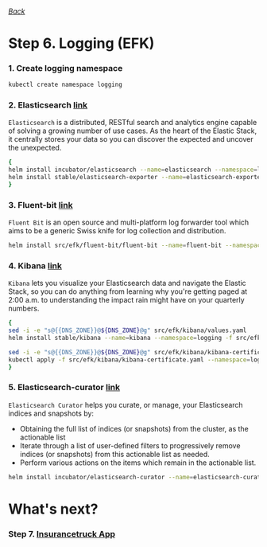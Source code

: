 ###### [Back](http://54.152.51.78:10080/ironjab/it-k8s/src/master/docs/step5.md)

# Step 6. Logging (EFK)

### 1. Create logging namespace
```sh
kubectl create namespace logging
```

### 2. Elasticsearch [link](https://www.elastic.co/products/elasticsearch)
`Elasticsearch` is a distributed, RESTful search and analytics engine capable of solving a growing number of use cases. As the heart of the Elastic Stack, it centrally stores your data so you can discover the expected and uncover the unexpected.

```sh
{
helm install incubator/elasticsearch --name=elasticsearch --namespace=logging -f src/efk/elasticsearch/values.yaml
helm install stable/elasticsearch-exporter --name=elasticsearch-exporter --namespace=logging -f src/efk/elasticsearch-exporter/values.yaml
}
```

### 3. Fluent-bit [link](https://docs.fluentbit.io/manual/about)
`Fluent Bit` is an open source and multi-platform log forwarder tool which aims to be a generic Swiss knife for log collection and distribution.

```sh
helm install src/efk/fluent-bit/fluent-bit --name=fluent-bit --namespace=logging -f src/efk/fluent-bit/values.yaml
```

### 4. Kibana [link](https://www.elastic.co/products/kibana)
`Kibana` lets you visualize your Elasticsearch data and navigate the Elastic Stack, so you can do anything from learning why you're getting paged at 2:00 a.m. to understanding the impact rain might have on your quarterly numbers.

```sh
{
sed -i -e "s@{{DNS_ZONE}}@${DNS_ZONE}@g" src/efk/kibana/values.yaml
helm install stable/kibana --name=kibana --namespace=logging -f src/efk/kibana/values.yaml

sed -i -e "s@{{DNS_ZONE}}@${DNS_ZONE}@g" src/efk/kibana/kibana-certificate.yaml
kubectl apply -f src/efk/kibana/kibana-certificate.yaml --namespace=logging
}
```

### 5. Elasticsearch-curator [link](https://www.elastic.co/guide/en/elasticsearch/client/curator/current/about.html)
`Elasticsearch Curator` helps you curate, or manage, your Elasticsearch indices and snapshots by:
* Obtaining the full list of indices (or snapshots) from the cluster, as the actionable list
*   Iterate through a list of user-defined filters to progressively remove indices (or snapshots) from this actionable list as needed.
*   Perform various actions on the items which remain in the actionable list.

```sh
helm install incubator/elasticsearch-curator --name=elasticsearch-curator --namespace=logging -f src/efk/elasticsearch-curator/values.yaml
```

# What's next?

### Step 7. [Insurancetruck App](http://54.152.51.78:10080/ironjab/it-k8s/src/master/docs/step7.md)
